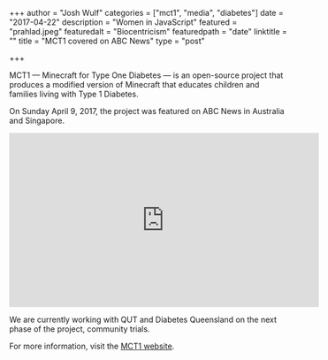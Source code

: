 +++
author = "Josh Wulf"
categories = ["mct1", "media", "diabetes"]
date = "2017-04-22"
description = "Women in JavaScript"
featured = "prahlad.jpeg"
featuredalt = "Biocentricism"
featuredpath = "date"
linktitle = ""
title = "MCT1 covered on ABC News"
type = "post"

+++

MCT1 — Minecraft for Type One Diabetes — is an open-source project that produces a modified version of Minecraft that educates children and families living with Type 1 Diabetes.

On Sunday April 9, 2017, the project was featured on ABC News in Australia and Singapore.

<iframe width="560" height="315" src="https://www.youtube.com/embed/hzyVXZZWOdI" frameborder="0" allow="accelerometer; autoplay; encrypted-media; gyroscope; picture-in-picture" allowfullscreen></iframe>

We are currently working with QUT and Diabetes Queensland on the next phase of the project, community trials.

For more information, visit the [MCT1 website](http://www.mct1.io/).
